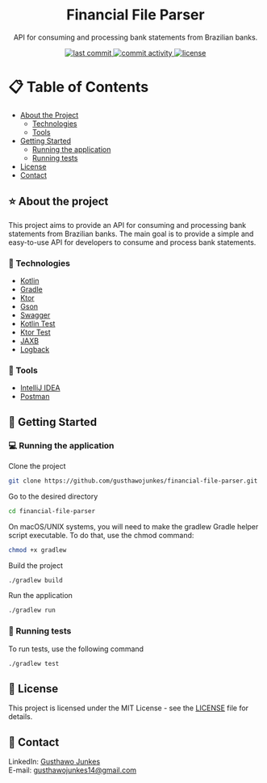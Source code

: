 <div align="center">

<!--<img src="assets/logo.png" alt="logo" width="200" height="auto" />-->

<h1>Financial File Parser</h1>
<p>
    API for consuming and processing bank statements from Brazilian banks.
</p>

<p>
  <a href="https://img.shields.io/github/last-commit/gusthawojunkes/financial-file-parser">
    <img src="https://img.shields.io/github/last-commit/gusthawojunkes/financial-file-parser" alt="last commit" />
  </a>
  <a href="https://github.com/gusthawojunkes/financial-file-parser/issues/">
    <img src="https://img.shields.io/github/commit-activity/m/gusthawojunkes/financial-file-parser" alt="commit activity" />
  </a>
  <a href="https://github.com/gusthawojunkes/financial-file-parser/blob/master/LICENSE">
    <img src="https://img.shields.io/github/license/gusthawojunkes/financial-file-parser.svg" alt="license" />
  </a>
</p>

</div>

# :clipboard: Table of Contents

- [About the Project](#star-about-the-project)
    * [Technologies](#microscope-technologies)
    * [Tools](#wrench-tools)
- [Getting Started](#beginner-getting-started)
  * [Running the application](#computer-running-the-application)
  * [Running tests](#test_tube-running-tests)
- [License](#page_with_curl-license)
- [Contact](#handshake-contact)

## :star: About the project
This project aims to provide an API for consuming and processing bank statements from Brazilian banks. The main goal is to provide a simple and easy-to-use API for developers to consume and process bank statements.

### :microscope: Technologies
- [Kotlin](https://kotlinlang.org/)
- [Gradle](https://gradle.org/)
- [Ktor](https://ktor.io/)
- [Gson](https://github.com/google/gson)
- [Swagger](https://swagger.io/)
- [Kotlin Test](https://kotlinlang.org/api/latest/kotlin.test/)
- [Ktor Test](https://ktor.io/docs/server-testing.html)
- [JAXB](https://javaee.github.io/jaxb-v2/)
- [Logback](https://logback.qos.ch/)
### :wrench: Tools
- [IntelliJ IDEA](https://www.jetbrains.com/idea/)
- [Postman](https://www.postman.com/)



## :beginner: Getting Started

### :computer: Running the application
Clone the project
```bash
git clone https://github.com/gusthawojunkes/financial-file-parser.git
```
Go to the desired directory
```bash
cd financial-file-parser
```
On macOS/UNIX systems, you will need to make the gradlew Gradle helper script executable. To do that, use the chmod command:
```bash
chmod +x gradlew
```
Build the project
```bash
./gradlew build
```
Run the application
```bash
./gradlew run
```

### :test_tube: Running tests
To run tests, use the following command
```bash
./gradlew test
```

<!--
## Contributing
Incoming...
-->

## :page_with_curl: License

This project is licensed under the MIT License - see the [LICENSE](LICENSE) file for details.

## :handshake: Contact
LinkedIn: [Gusthawo Junkes](https://www.linkedin.com/in/gusthawojunkes/)
<br />
E-mail: [gusthawojunkes14@gmail.com](gusthawojunkes14@gmail.com)
